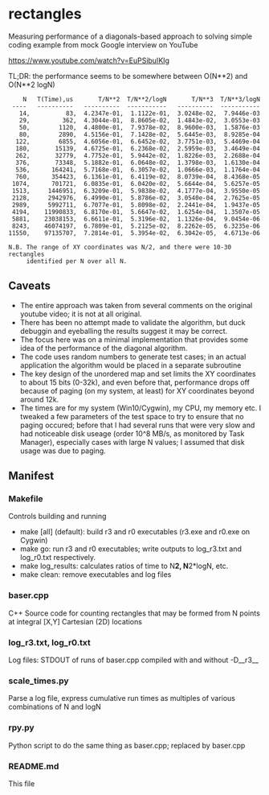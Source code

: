# rectangles
Measuring performance of a diagonals-based approach to solving simple coding example from mock Google interview on YouTube

https://www.youtube.com/watch?v=EuPSibuIKIg

TL;DR:  the performance seems to be somewhere between O(N\*\*2) and O(N\*\*2 logN)


        N   T(Time),us       T/N**2  T/N**2/logN       T/N**3  T/N**3/logN
     ----   ----------   ----------  -----------   ----------  -----------
       14,          83,  4.2347e-01,  1.1122e-01,  3.0248e-02,  7.9446e-03
       29,         362,  4.3044e-01,  8.8605e-02,  1.4843e-02,  3.0553e-03
       50,        1120,  4.4800e-01,  7.9378e-02,  8.9600e-03,  1.5876e-03
       80,        2890,  4.5156e-01,  7.1428e-02,  5.6445e-03,  8.9285e-04
      122,        6855,  4.6056e-01,  6.6452e-02,  3.7751e-03,  5.4469e-04
      180,       15139,  4.6725e-01,  6.2368e-02,  2.5959e-03,  3.4649e-04
      262,       32779,  4.7752e-01,  5.9442e-02,  1.8226e-03,  2.2688e-04
      376,       73348,  5.1882e-01,  6.0648e-02,  1.3798e-03,  1.6130e-04
      536,      164241,  5.7168e-01,  6.3057e-02,  1.0666e-03,  1.1764e-04
      760,      354423,  6.1361e-01,  6.4119e-02,  8.0739e-04,  8.4368e-05
     1074,      701721,  6.0835e-01,  6.0420e-02,  5.6644e-04,  5.6257e-05
     1513,     1446951,  6.3209e-01,  5.9838e-02,  4.1777e-04,  3.9550e-05
     2128,     2942976,  6.4990e-01,  5.8786e-02,  3.0540e-04,  2.7625e-05
     2989,     5992711,  6.7077e-01,  5.8098e-02,  2.2441e-04,  1.9437e-05
     4194,    11990833,  6.8170e-01,  5.6647e-02,  1.6254e-04,  1.3507e-05
     5881,    23038153,  6.6611e-01,  5.3196e-02,  1.1326e-04,  9.0454e-06
     8243,    46074197,  6.7809e-01,  5.2125e-02,  8.2262e-05,  6.3235e-06
    11550,    97135707,  7.2814e-01,  5.3954e-02,  6.3042e-05,  4.6713e-06

    N.B. The range of XY coordinates was N/2, and there were 10-30 rectangles
         identified per N over all N.


## Caveats
- The entire approach was taken from several comments on the original youtube video; it is not at all original.
- There has been no attempt made to validate the algorithm, but duck debuggin and eyeballing the results suggest it may be correct.
- The focus here was on a minimal implementation that provides some idea of the performance of the diagonal algorithm.
- The code uses random numbers to generate test cases; in an actual application the algorithm would be placed in a separate subroutine
- The key design of the unordered map and set limits the XY coordinates to about 15 bits (0-32k), and even before that, performance drops off because of paging (on my system, at least) for XY coordinates beyond around 12k.
- The times are for my system (Win10/Cygwin), my CPU, my memory etc.  I tweaked a few parameters of the test space to try to ensure that no paging occured; before that I had several runs that were very slow and had noticeable disk useage (order 10^8 MB/s, as monitored by Task Manager), especially cases with large N values; I assumed that disk usage was due to paging.


## Manifest

### Makefile
Controls building and running
- make [all] (default):  build r3 and r0 executables (r3.exe and r0.exe on Cygwin)
- make go:  run r3 and r0 executables; write outputs to log_r3.txt and log_r0.txt respectively.
- make log_results:  calculates ratios of time to N**2, N**2*logN, etc.
- make clean:  remove executables and log files

### baser.cpp
C++ Source code for counting rectangles that may be formed from N points at integral [X,Y] Cartesian (2D) locations

### log_r3.txt, log_r0.txt
Log files:  STDOUT of runs of baser.cpp compiled with and without -D__r3__

### scale_times.py
Parse a log file, express cumulative run times as multiples of various combinations of N and logN

### rpy.py
Python script to do the same thing as baser.cpp; replaced by baser.cpp

### README.md
This file

